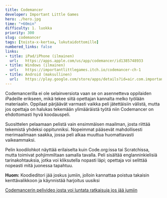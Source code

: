 ```yaml
---
title: Codemancer
developer: Important Little Games
hero: ./hero.jpg
time: "+60min"
difficulty: 1. luokka
priority: 300
slug: codemancer
tags: [toista-x-kertaa, lukutaidottomille]
numbered_links: false
links:
- title: iPad/iPhone (ilmainen)
  url:   https://apps.apple.com/us/app/codemancer/id1385748933
- title: Windows (ilmainen)
  url:   https://importantlittlegames.itch.io/codemancer-ch-1
- title: Android (maksullinen)
  url:   https://play.google.com/store/apps/details?id=air.com.importantlittlegames.codemancerch1&hl=en&gl=US
---
```


Codemancerilla ei ole selainversiota vaan se on asennetteva oppilaiden iPadeille erikseen, mikä tekee siitä opettajan kannalta melko työlään materiaalin. Oppilaat pärjäävät varmasti vaikka peli jätettäisiin välistä, mutta jos opettaja on halukas tekemään ylimääräistä työtä niin Codemancer on ehdottomasti hyvä koodauspeli.

Suosittelen pelaamaan pelistä vain ensimmäisen maailman, josta riittää tekemistä yhdeksi oppitunniksi. Nopeimmat pääsevät mahdollisesti merimaailmaan saakka, jossa peli alkaa muuttua huomattavasti vaikeammaksi.

Pelin koodilohkot näyttää erilaiselta kuin Code.org:issa tai Scratchissa, mutta toimivat pohjimmiltaan samalla tavalla. Peli sisältää englanninkielisiä tarinakohtauksia, jotka voi kliksutella nopasti läpi; opettaja voi selittää nopeasti mitä juonessa tapahtuu.

**Huom:** Koodieditori jää joskus jumiin, jolloin kannattaa poistua takaisin kenttävalikkoon ja käynnistää harjoitus uusiksi

[Codemancerin pelivideo josta voi luntata ratkaisuja jos jää jumiin](https://www.youtube.com/watch?v=B8ecnXGwOIM&ab_channel=HauntedHawke)
